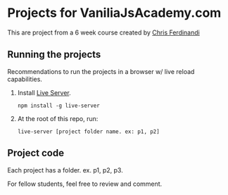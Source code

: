# Projects for VaniliaJsAcademy.com

This are project from a 6 week course created by [Chris Ferdinandi](https://gomakethings.com)

## Running the projects

Recommendations to run the projects in a browser w/ live reload capabilities.

1. Install [Live Server](https://www.npmjs.com/package/live-server).

    `npm install -g live-server`

2. At the root of this repo, run:

    `live-server [project folder name. ex: p1, p2]`

## Project code

Each project has a folder. ex. p1, p2, p3.

For fellow students, feel free to review and comment.
